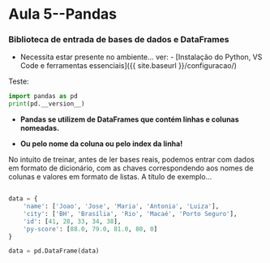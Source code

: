 # Aula 5--Pandas

### Biblioteca de entrada de bases de dados e DataFrames
- Necessita estar presente no ambiente... ver: - [Instalação do Python, VS Code e ferramentas essenciais]({{ site.baseurl }}/configuracao/)

Teste: 

```python
import pandas as pd
print(pd.__version__)
```

- **Pandas se utilizem de DataFrames que contém linhas e colunas nomeadas.** 

- **Ou pelo nome da coluna ou pelo index da linha!**

No intuito de treinar, antes de ler bases reais, podemos entrar com dados em formato de dicionário, com as chaves correspondendo aos nomes de colunas e valores em formato de listas. A título de exemplo...

```python

data = {
    'name': ['Joao', 'Jose', 'Maria', 'Antonia', 'Luiza'],
    'city': ['BH', 'Brasília', 'Rio', 'Macaé', 'Porto Seguro'],
    'id': [41, 28, 33, 34, 38],
    'py-score': [88.0, 79.0, 81.0, 80, 0]
}

data = pd.DataFrame(data)
```


